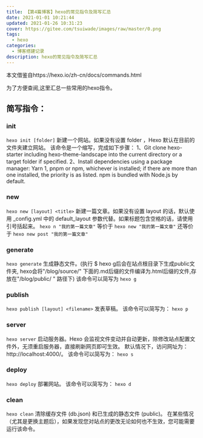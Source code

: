 ```yaml
---
title: 【第4篇博客】hexo的常见指令及简写汇总
date: 2021-01-01 10:21:44
updated: 2021-01-26 10:31:23
cover: https://gitee.com/tsuiwade/images/raw/master/0.png
tags: 
  - hexo
categories: 
  - 博客搭建记录
description: hexo的常见指令及简写汇总
---
```


本文借鉴自https://hexo.io/zh-cn/docs/commands.html

为了方便查阅,这里汇总一些常用的hexo指令。

## 简写指令：

### init

`hexo init [folder]`
新建一个网站。如果没有设置 folder ，Hexo 默认在目前的文件夹建立网站。
该命令是一个缩写，完成如下步骤：
1、Git clone hexo-starter including hexo-theme-landscape into the current directory or a target folder if specified.
2、Install dependencies using a package manager: Yarn 1, pnpm or npm, whichever is installed; if there are more than one installed, the priority is as listed. npm is bundled with Node.js by default.

### new
`hexo new [layout] <title>`
新建一篇文章。如果没有设置 layout 的话，默认使用 _config.yml 中的 default_layout 参数代替。如果标题包含空格的话，请使用引号括起来。
`hexo n "我的第一篇文章"` 等价于 `hexo new "我的第一篇文章"` 还等价于 `hexo new post "我的第一篇文章"`

### generate
`hexo generate`
生成静态文件。(执行 $ hexo g后会在站点根目录下生成public文件夹, hexo会将"/blog/source/" 下面的.md后缀的文件编译为.html后缀的文件,存放在"/blog/public/ " 路径下)
该命令可以简写为
`hexo g`

### publish
`hexo publish [layout] <filename>`
发表草稿。
该命令可以简写为：
`hexo p`

### server
`hexo server`
启动服务器。Hexo 会监视文件变动并自动更新，除修改站点配置文件外，无须重启服务器，直接刷新网页即可生效。
默认情况下，访问网址为： http://localhost:4000/。
该命令可以简写为：
`hexo s`

### deploy
`hexo deploy`
部署网站。
该命令可以简写为：
`hexo d`

### clean
`hexo clean`
清除缓存文件 (db.json) 和已生成的静态文件 (public)。
在某些情况（尤其是更换主题后），如果发现您对站点的更改无论如何也不生效，您可能需要运行该命令。